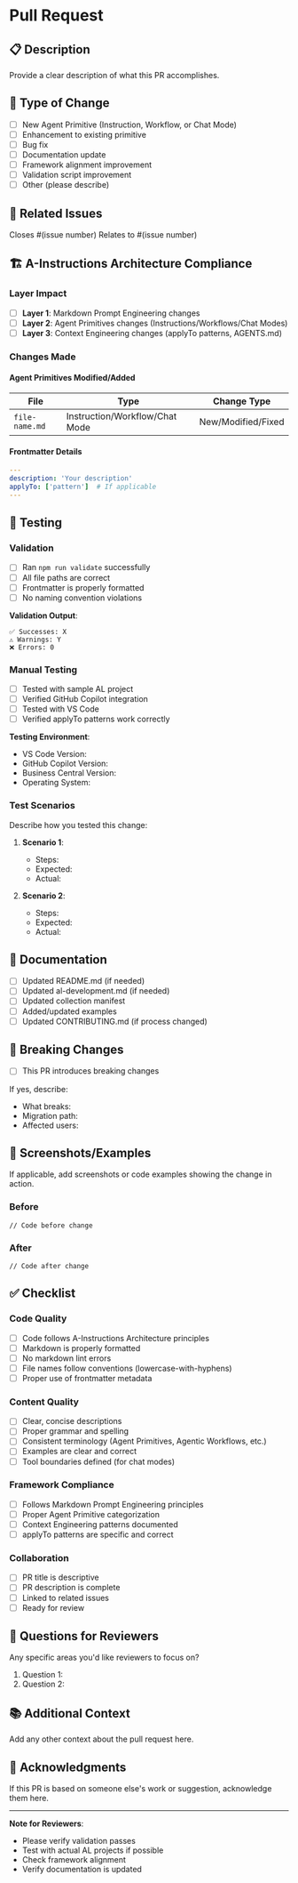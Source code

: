 # Pull Request

## 📋 Description

Provide a clear description of what this PR accomplishes.

## 🎯 Type of Change

- [ ] New Agent Primitive (Instruction, Workflow, or Chat Mode)
- [ ] Enhancement to existing primitive
- [ ] Bug fix
- [ ] Documentation update
- [ ] Framework alignment improvement
- [ ] Validation script improvement
- [ ] Other (please describe)

## 🔗 Related Issues

Closes #(issue number)
Relates to #(issue number)

## 🏗️ A-Instructions Architecture Compliance

### Layer Impact

- [ ] **Layer 1**: Markdown Prompt Engineering changes
- [ ] **Layer 2**: Agent Primitives changes (Instructions/Workflows/Chat Modes)
- [ ] **Layer 3**: Context Engineering changes (applyTo patterns, AGENTS.md)

### Changes Made

#### Agent Primitives Modified/Added

| File | Type | Change Type |
|------|------|-------------|
| `file-name.md` | Instruction/Workflow/Chat Mode | New/Modified/Fixed |

#### Frontmatter Details

```yaml
---
description: 'Your description'
applyTo: ['pattern']  # If applicable
---
```

## 🧪 Testing

### Validation

- [ ] Ran `npm run validate` successfully
- [ ] All file paths are correct
- [ ] Frontmatter is properly formatted
- [ ] No naming convention violations

**Validation Output**:
```
✅ Successes: X
⚠️ Warnings: Y
❌ Errors: 0
```

### Manual Testing

- [ ] Tested with sample AL project
- [ ] Verified GitHub Copilot integration
- [ ] Tested with VS Code
- [ ] Verified applyTo patterns work correctly

**Testing Environment**:
- VS Code Version:
- GitHub Copilot Version:
- Business Central Version:
- Operating System:

### Test Scenarios

Describe how you tested this change:

1. **Scenario 1**:
   - Steps:
   - Expected:
   - Actual:

2. **Scenario 2**:
   - Steps:
   - Expected:
   - Actual:

## 📖 Documentation

- [ ] Updated README.md (if needed)
- [ ] Updated al-development.md (if needed)
- [ ] Updated collection manifest
- [ ] Added/updated examples
- [ ] Updated CONTRIBUTING.md (if process changed)

## 🔄 Breaking Changes

- [ ] This PR introduces breaking changes

If yes, describe:
- What breaks:
- Migration path:
- Affected users:

## 📸 Screenshots/Examples

If applicable, add screenshots or code examples showing the change in action.

### Before
```al
// Code before change
```

### After
```al
// Code after change
```

## ✅ Checklist

### Code Quality

- [ ] Code follows A-Instructions Architecture principles
- [ ] Markdown is properly formatted
- [ ] No markdown lint errors
- [ ] File names follow conventions (lowercase-with-hyphens)
- [ ] Proper use of frontmatter metadata

### Content Quality

- [ ] Clear, concise descriptions
- [ ] Proper grammar and spelling
- [ ] Consistent terminology (Agent Primitives, Agentic Workflows, etc.)
- [ ] Examples are clear and correct
- [ ] Tool boundaries defined (for chat modes)

### Framework Compliance

- [ ] Follows Markdown Prompt Engineering principles
- [ ] Proper Agent Primitive categorization
- [ ] Context Engineering patterns documented
- [ ] applyTo patterns are specific and correct

### Collaboration

- [ ] PR title is descriptive
- [ ] PR description is complete
- [ ] Linked to related issues
- [ ] Ready for review

## 🤔 Questions for Reviewers

Any specific areas you'd like reviewers to focus on?

1. Question 1:
2. Question 2:

## 📚 Additional Context

Add any other context about the pull request here.

## 🙏 Acknowledgments

If this PR is based on someone else's work or suggestion, acknowledge them here.

---

**Note for Reviewers**: 
- Please verify validation passes
- Test with actual AL projects if possible
- Check framework alignment
- Verify documentation is updated
